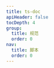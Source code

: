 ```yaml
---
title: ts-doc
apiHeader: false
tocDepth: 4
group:
  title: 规范
  order: 0
nav:
  title: 脚本
  order: 0
---
```

